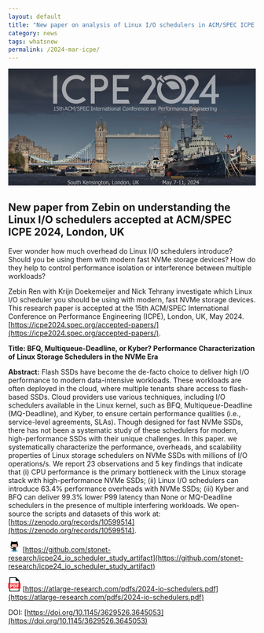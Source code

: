 ```yaml
---
layout: default
title: "New paper on analysis of Linux I/O schedulers in ACM/SPEC ICPE'24"
category: news
tags: whatsnew
permalink: /2024-mar-icpe/
---
```

![](/images/2024-icpe.png "icpe2024")

## New paper from Zebin on understanding the Linux I/O schedulers accepted at ACM/SPEC ICPE 2024, London, UK

Ever wonder how much overhead do Linux I/O schedulers introduce? Should you be using them with modern fast NVMe storage devices? How do they help to control performance isolation or interference between multiple workloads? 

Zebin Ren with Krijn Doekemeijer and Nick Tehrany investigate which Linux I/O scheduler you should be using with modern, fast NVMe storage devices. This research paper is accepted at the 15th ACM/SPEC International Conference on Performance Engineering (ICPE), London, UK, May 2024.  [https://icpe2024.spec.org/accepted-papers/](https://icpe2024.spec.org/accepted-papers/). 

**Title: BFQ, Multiqueue-Deadline, or Kyber? Performance Characterization of Linux Storage Schedulers in the NVMe Era** 

**Abstract:** Flash SSDs have become the de-facto choice to deliver high I/O performance to modern data-intensive workloads. These workloads are often deployed in the cloud, where multiple tenants share access to flash-based SSDs. Cloud providers use various techniques, including I/O schedulers available in the Linux kernel, such as BFQ, Multiqueue-Deadline (MQ-Deadline), and Kyber, to ensure certain performance qualities (i.e., service-level agreements, SLAs). Though designed for fast NVMe SSDs, there has not been a systematic study of these schedulers for modern, high-performance SSDs with their unique challenges. In this paper. we systematically characterize the performance, overheads, and scalability properties of Linux storage schedulers on NVMe SSDs with millions of I/O operations/s. We report 23 observations and 5 key findings that indicate that (i) CPU performance is the primary bottleneck with the Linux storage stack with high-performance NVMe SSDs; (ii) Linux I/O schedulers can introduce 63.4% performance overheads with NVMe SSDs; (iii) Kyber and BFQ can deliver 99.3% lower P99 latency than None or MQ-Deadline schedulers in the presence of multiple interfering workloads. We open-source the scripts and datasets of this work at: [https://zenodo.org/records/10599514](https://zenodo.org/records/10599514). 

<a href="" target="_blank" rel="noopener noreferrer" style="background-color:white; color:white;font-weight:bold"><img style="float: middle; width: 5%;" src="/images/github.svg" alt="" /></a> [https://github.com/stonet-research/icpe24_io_scheduler_study_artifact](https://github.com/stonet-research/icpe24_io_scheduler_study_artifact)

<span><a href="https://atlarge-research.com/pdfs/2024-io-schedulers.pdf"><img style="float: middle; width: 5%;" src="/images/pdf.svg" alt="" /></a></span> [https://atlarge-research.com/pdfs/2024-io-schedulers.pdf](https://atlarge-research.com/pdfs/2024-io-schedulers.pdf)

DOI: [https://doi.org/10.1145/3629526.3645053](https://doi.org/10.1145/3629526.3645053) 
